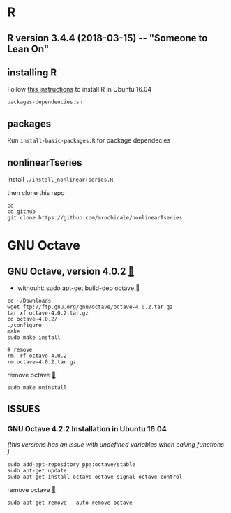 

# R

## R version 3.4.4 (2018-03-15) -- "Someone to Lean On"

## installing R

Follow [this instructions](https://github.com/mxochicale/R/blob/master/upgradeR/installation-ubuntu1604.md) to install R in Ubuntu 16.04 


```
packages-dependencies.sh
```


## packages
Run `install-basic-packages.R` for package dependecies



##  nonlinearTseries


install `./install_nonlinearTseries.R`


then clone this repo

```
cd
cd github
git clone https://github.com/mxochicale/nonlinearTseries
```







# GNU Octave


## GNU Octave, version 4.0.2 [:link:](https://unix.stackexchange.com/questions/280195/how-to-install-octave-without-gui-in-ubuntu-16-0://unix.stackexchange.com/questions/280195/how-to-install-octave-without-gui-in-ubuntu-16-04)

* withouht: sudo apt-get build-dep octave [:link:](https://askubuntu.com/questions/730322/how-to-install-octave-in-ubuntu-14-04-using-terminal#comment1083602_730333)

```
cd ~/Downloads
wget ftp://ftp.gnu.org/gnu/octave/octave-4.0.2.tar.gz
tar xf octave-4.0.2.tar.gz
cd octave-4.0.2/
./configure
make 
sudo make install

# remove
rm -rf octave-4.0.2
rm octave-4.0.2.tar.gz 
```


remove octave [:link:](https://askubuntu.com/questions/814054/uninstalling-octave-from-ubuntu-16-04-lts)
```
sudo make uninstall

```



## ISSUES

### GNU Octave 4.2.2 Installation in Ubuntu 16.04
*(this versions has an issue with undefined variables when calling functions )*

```
sudo add-apt-repository ppa:octave/stable
sudo apt-get update
sudo apt-get install octave octave-signal octave-control
```
remove octave [:link:](https://askubuntu.com/questions/814054/uninstalling-octave-from-ubuntu-16-04-lts) 
```
sudo apt-get remove --auto-remove octave
```






